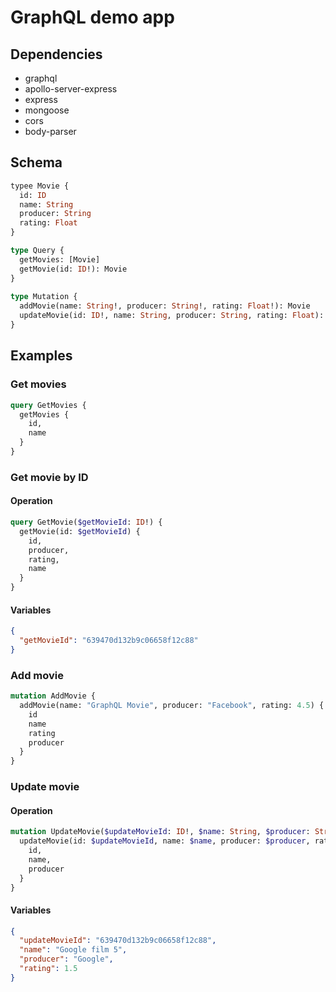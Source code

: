 # GraphQL demo app

## Dependencies

- graphql
- apollo-server-express
- express
- mongoose
- cors
- body-parser

## Schema

```graphql
typee Movie {
  id: ID
  name: String
  producer: String
  rating: Float
}
```

```graphql
type Query {
  getMovies: [Movie]
  getMovie(id: ID!): Movie
}
  
type Mutation {
  addMovie(name: String!, producer: String!, rating: Float!): Movie
  updateMovie(id: ID!, name: String, producer: String, rating: Float): Movie
}
```

## Examples

### Get movies

```graphql
query GetMovies {
  getMovies {
    id,
    name
  }
}
```

### Get movie by ID

#### Operation

```graphql
query GetMovie($getMovieId: ID!) {
  getMovie(id: $getMovieId) {
    id,
    producer,
    rating,
    name
  }
}
```

#### Variables

```json
{
  "getMovieId": "639470d132b9c06658f12c88"
}
```

### Add movie

```graphql
mutation AddMovie {
  addMovie(name: "GraphQL Movie", producer: "Facebook", rating: 4.5) {
    id
    name
    rating
    producer
  }
}
```

### Update movie

#### Operation

```graphql
mutation UpdateMovie($updateMovieId: ID!, $name: String, $producer: String, $rating: Float) {
  updateMovie(id: $updateMovieId, name: $name, producer: $producer, rating: $rating) {
    id,
    name,
    producer
  }
}
```

#### Variables

```json
{
  "updateMovieId": "639470d132b9c06658f12c88",
  "name": "Google film 5",
  "producer": "Google",
  "rating": 1.5
}
```
